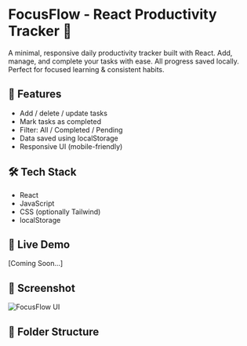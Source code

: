 # FocusFlow - React Productivity Tracker 🚀

A minimal, responsive daily productivity tracker built with React. Add, manage, and complete your tasks with ease. All progress saved locally. Perfect for focused learning & consistent habits.

## 🔧 Features
- Add / delete / update tasks
- Mark tasks as completed
- Filter: All / Completed / Pending
- Data saved using localStorage
- Responsive UI (mobile-friendly)

## 🛠️ Tech Stack
- React
- JavaScript
- CSS (optionally Tailwind)
- localStorage

## 🚀 Live Demo
[Coming Soon...]

## 📸 Screenshot
![FocusFlow UI](./assets/screenshot.png)

## 📂 Folder Structure
